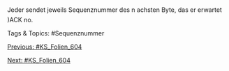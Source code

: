 Jeder sendet jeweils
Sequenznummer
des n achsten Byte,
das er erwartet
)ACK no.

   Tags & Topics:
   #Sequenznummer

[Previous: #KS_Folien_604](KS_Folien_604.md)

[Next: #KS_Folien_604](KS_Folien_604.md)